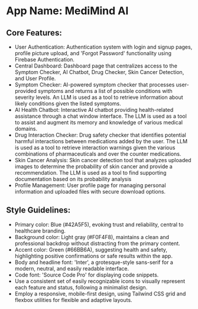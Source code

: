 # **App Name**: MediMind AI

## Core Features:

- User Authentication: Authentication system with login and signup pages, profile picture upload, and 'Forgot Password' functionality using Firebase Authentication.
- Central Dashboard: Dashboard page that centralizes access to the Symptom Checker, AI Chatbot, Drug Checker, Skin Cancer Detection, and User Profile.
- Symptom Checker: AI-powered symptom checker that processes user-provided symptoms and returns a list of possible conditions with severity levels. An LLM is used as a tool to retrieve information about likely conditions given the listed symptoms.
- AI Health Chatbot: Interactive AI chatbot providing health-related assistance through a chat window interface. The LLM is used as a tool to assist and augment its memory and knowledge of various medical domains.
- Drug Interaction Checker: Drug safety checker that identifies potential harmful interactions between medications added by the user. The LLM is used as a tool to retrieve interaction warnings given the various combinations of pharmaceuticals and over the counter medications.
- Skin Cancer Analysis: Skin cancer detection tool that analyzes uploaded images to determine the probability of skin cancer and provide a recommendation. The LLM is used as a tool to find supporting documentation based on its probability analysis
- Profile Management: User profile page for managing personal information and uploaded files with secure download options.

## Style Guidelines:

- Primary color: Blue (#42A5F5), evoking trust and reliability, central to healthcare branding.
- Background color: Light gray (#F0F4F8), maintains a clean and professional backdrop without distracting from the primary content.
- Accent color: Green (#66BB6A), suggesting health and safety, highlighting positive confirmations or safe results within the app.
- Body and headline font: 'Inter', a grotesque-style sans-serif for a modern, neutral, and easily readable interface.
- Code font: 'Source Code Pro' for displaying code snippets.
- Use a consistent set of easily recognizable icons to visually represent each feature and status, following a minimalist design.
- Employ a responsive, mobile-first design, using Tailwind CSS grid and flexbox utilities for flexible and adaptive layouts.
